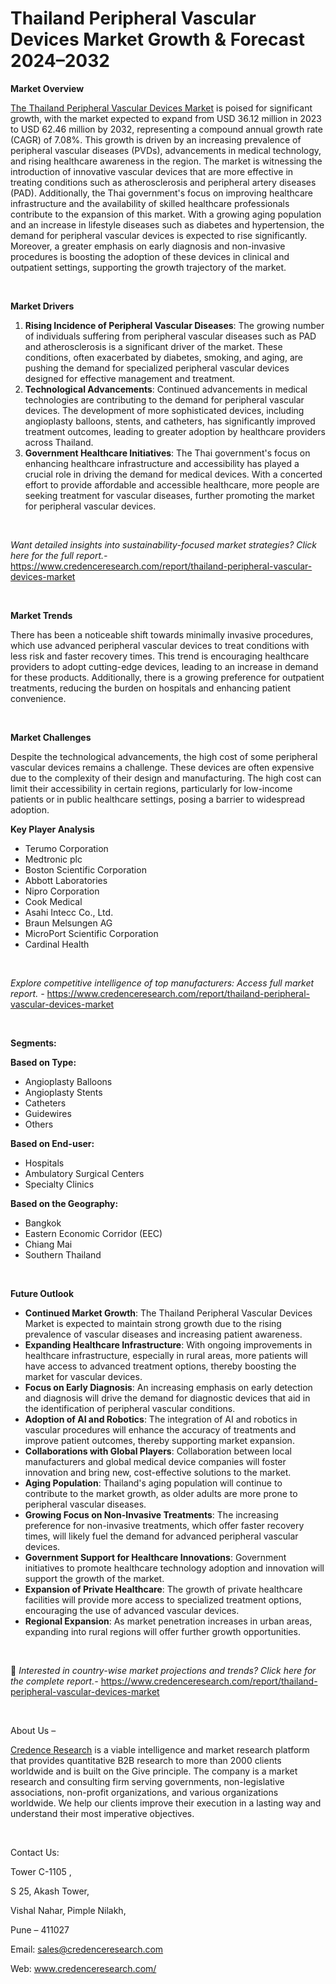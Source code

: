 # Thailand Peripheral Vascular Devices Market Growth & Forecast 2024–2032


<p><strong>Market Overview</strong></p>
<p><a href="https://www.credenceresearch.com/report/thailand-peripheral-vascular-devices-market">The Thailand Peripheral Vascular Devices Market</a> is poised for significant growth, with the market expected to expand from USD 36.12 million in 2023 to USD 62.46 million by 2032, representing a compound annual growth rate (CAGR) of 7.08%. This growth is driven by an increasing prevalence of peripheral vascular diseases (PVDs), advancements in medical technology, and rising healthcare awareness in the region. The market is witnessing the introduction of innovative vascular devices that are more effective in treating conditions such as atherosclerosis and peripheral artery diseases (PAD). Additionally, the Thai government's focus on improving healthcare infrastructure and the availability of skilled healthcare professionals contribute to the expansion of this market. With a growing aging population and an increase in lifestyle diseases such as diabetes and hypertension, the demand for peripheral vascular devices is expected to rise significantly. Moreover, a greater emphasis on early diagnosis and non-invasive procedures is boosting the adoption of these devices in clinical and outpatient settings, supporting the growth trajectory of the market.</p>
<p><strong>&nbsp;</strong></p>
<p><strong>Market Drivers</strong></p>
<ol>
<li><strong>Rising Incidence of Peripheral Vascular Diseases</strong>: The growing number of individuals suffering from peripheral vascular diseases such as PAD and atherosclerosis is a significant driver of the market. These conditions, often exacerbated by diabetes, smoking, and aging, are pushing the demand for specialized peripheral vascular devices designed for effective management and treatment.</li>
<li><strong>Technological Advancements</strong>: Continued advancements in medical technologies are contributing to the demand for peripheral vascular devices. The development of more sophisticated devices, including angioplasty balloons, stents, and catheters, has significantly improved treatment outcomes, leading to greater adoption by healthcare providers across Thailand.</li>
<li><strong>Government Healthcare Initiatives</strong>: The Thai government's focus on enhancing healthcare infrastructure and accessibility has played a crucial role in driving the demand for medical devices. With a concerted effort to provide affordable and accessible healthcare, more people are seeking treatment for vascular diseases, further promoting the market for peripheral vascular devices.</li>
</ol>
<p><strong>&nbsp;</strong></p>
<p><em>Want detailed insights into sustainability-focused market strategies? Click here for the full report.- </em><a href="https://www.credenceresearch.com/report/thailand-peripheral-vascular-devices-market">https://www.credenceresearch.com/report/thailand-peripheral-vascular-devices-market</a></p>
<p>&nbsp;</p>
<p><strong>Market Trends</strong></p>
<p>There has been a noticeable shift towards minimally invasive procedures, which use advanced peripheral vascular devices to treat conditions with less risk and faster recovery times. This trend is encouraging healthcare providers to adopt cutting-edge devices, leading to an increase in demand for these products. Additionally, there is a growing preference for outpatient treatments, reducing the burden on hospitals and enhancing patient convenience.</p>
<p><strong>&nbsp;</strong></p>
<p><strong>Market Challenges</strong></p>
<p>Despite the technological advancements, the high cost of some peripheral vascular devices remains a challenge. These devices are often expensive due to the complexity of their design and manufacturing. The high cost can limit their accessibility in certain regions, particularly for low-income patients or in public healthcare settings, posing a barrier to widespread adoption.</p>
<p><strong>Key Player Analysis</strong></p>
<ul>
<li>Terumo Corporation</li>
<li>Medtronic plc</li>
<li>Boston Scientific Corporation</li>
<li>Abbott Laboratories</li>
<li>Nipro Corporation</li>
<li>Cook Medical</li>
<li>Asahi Intecc Co., Ltd.</li>
<li>Braun Melsungen AG</li>
<li>MicroPort Scientific Corporation</li>
<li>Cardinal Health</li>
</ul>
<p>&nbsp;</p>
<p><em>Explore competitive intelligence of top manufacturers: Access full market report. - </em><a href="https://www.credenceresearch.com/report/thailand-peripheral-vascular-devices-market">https://www.credenceresearch.com/report/thailand-peripheral-vascular-devices-market</a></p>
<p>&nbsp;</p>
<p><strong>Segments:</strong></p>
<p><strong>Based on&nbsp;Type:</strong></p>
<ul>
<li>Angioplasty Balloons</li>
<li>Angioplasty Stents</li>
<li>Catheters</li>
<li>Guidewires</li>
<li>Others</li>
</ul>
<p><strong>Based on End-user:</strong></p>
<ul>
<li>Hospitals</li>
<li>Ambulatory Surgical Centers</li>
<li>Specialty Clinics</li>
</ul>
<p><strong>Based on the Geography:</strong></p>
<ul>
<li>Bangkok</li>
<li>Eastern Economic Corridor (EEC)</li>
<li>Chiang Mai</li>
<li>Southern Thailand</li>
</ul>
<p>&nbsp;</p>
<p><strong>Future Outlook </strong></p>
<ul>
<li><strong>Continued Market Growth</strong>: The Thailand Peripheral Vascular Devices Market is expected to maintain strong growth due to the rising prevalence of vascular diseases and increasing patient awareness.</li>
<li><strong>Expanding Healthcare Infrastructure</strong>: With ongoing improvements in healthcare infrastructure, especially in rural areas, more patients will have access to advanced treatment options, thereby boosting the market for vascular devices.</li>
<li><strong>Focus on Early Diagnosis</strong>: An increasing emphasis on early detection and diagnosis will drive the demand for diagnostic devices that aid in the identification of peripheral vascular conditions.</li>
<li><strong>Adoption of AI and Robotics</strong>: The integration of AI and robotics in vascular procedures will enhance the accuracy of treatments and improve patient outcomes, thereby supporting market expansion.</li>
<li><strong>Collaborations with Global Players</strong>: Collaboration between local manufacturers and global medical device companies will foster innovation and bring new, cost-effective solutions to the market.</li>
<li><strong>Aging Population</strong>: Thailand's aging population will continue to contribute to the market growth, as older adults are more prone to peripheral vascular diseases.</li>
<li><strong>Growing Focus on Non-Invasive Treatments</strong>: The increasing preference for non-invasive treatments, which offer faster recovery times, will likely fuel the demand for advanced peripheral vascular devices.</li>
<li><strong>Government Support for Healthcare Innovations</strong>: Government initiatives to promote healthcare technology adoption and innovation will support the growth of the market.</li>
<li><strong>Expansion of Private Healthcare</strong>: The growth of private healthcare facilities will provide more access to specialized treatment options, encouraging the use of advanced vascular devices.</li>
<li><strong>Regional Expansion</strong>: As market penetration increases in urban areas, expanding into rural regions will offer further growth opportunities.</li>
</ul>
<p><strong>&nbsp;</strong></p>
<p>📌 <em>Interested in country-wise market projections and trends? Click here for the complete report.- </em><a href="https://www.credenceresearch.com/report/thailand-peripheral-vascular-devices-market">https://www.credenceresearch.com/report/thailand-peripheral-vascular-devices-market</a></p>
<p>&nbsp;</p>
<p>About Us &ndash;</p>
<p><a href="https://www.credenceresearch.com/">Credence Research</a> is a viable intelligence and market research platform that provides quantitative B2B research to more than 2000 clients worldwide and is built on the Give principle. The company is a market research and consulting firm serving governments, non-legislative associations, non-profit organizations, and various organizations worldwide. We help our clients improve their execution in a lasting way and understand their most imperative objectives.</p>
<p>&nbsp;</p>
<p>Contact Us:</p>
<p>Tower C-1105 ,</p>
<p>S 25, Akash Tower,</p>
<p>Vishal Nahar, Pimple Nilakh,</p>
<p>Pune &ndash; 411027</p>
<p>Email: <a href="mailto:sales@credenceresearch.com">sales@credenceresearch.com</a></p>
<p>Web: <a href="http://www.credenceresearch.com/">www.credenceresearch.com/</a></p>
